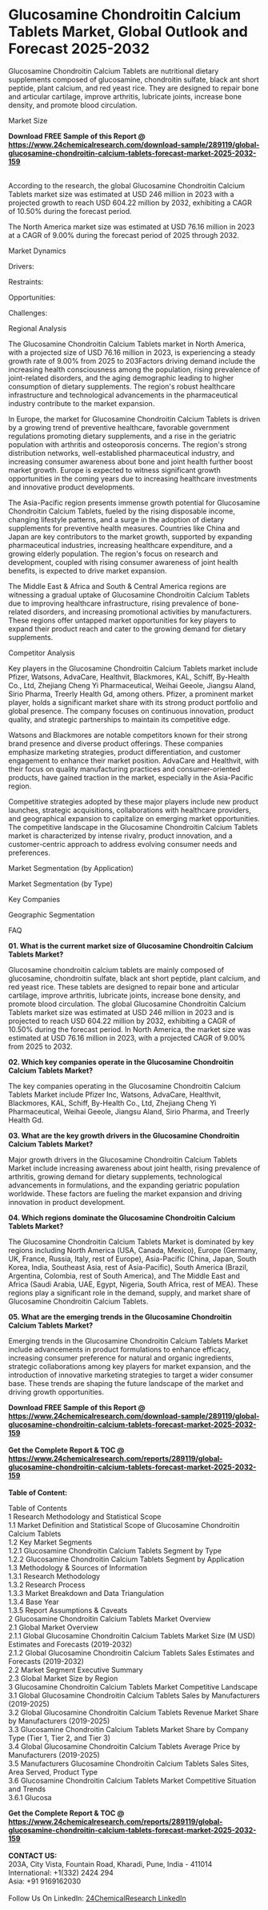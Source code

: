 <h1>Glucosamine Chondroitin Calcium Tablets Market, Global Outlook and Forecast 2025-2032</h1><p>Glucosamine Chondroitin Calcium Tablets are nutritional dietary supplements composed of glucosamine, chondroitin sulfate, black ant short peptide, plant calcium, and red yeast rice. They are designed to repair bone and articular cartilage, improve arthritis, lubricate joints, increase bone density, and promote blood circulation.</p><p>
Market Size</p><p>
</p><div><b>Download FREE Sample of this Report @ 
            <a href="https://www.24chemicalresearch.com/download-sample/289119/global-glucosamine-chondroitin-calcium-tablets-forecast-market-2025-2032-159">
            https://www.24chemicalresearch.com/download-sample/289119/global-glucosamine-chondroitin-calcium-tablets-forecast-market-2025-2032-159</a></b></div><br><p>According to the research, the global Glucosamine Chondroitin Calcium Tablets market size was estimated at USD 246 million in 2023 with a projected growth to reach USD 604.22 million by 2032, exhibiting a CAGR of 10.50% during the forecast period.</p><p>
</p><p>The North America market size was estimated at USD 76.16 million in 2023 at a CAGR of 9.00% during the forecast period of 2025 through 2032.</p><p>
Market Dynamics</p><p>
Drivers:</p><p>
</p><p>
Restraints:</p><p>
</p><p>
Opportunities:</p><p>
</p><p>
Challenges:</p><p>
</p><p>
Regional Analysis</p><p>
</p><p>The Glucosamine Chondroitin Calcium Tablets market in North America, with a projected size of USD 76.16 million in 2023, is experiencing a steady growth rate of 9.00% from 2025 to 203Factors driving demand include the increasing health consciousness among the population, rising prevalence of joint-related disorders, and the aging demographic leading to higher consumption of dietary supplements. The region's robust healthcare infrastructure and technological advancements in the pharmaceutical industry contribute to the market expansion.</p><p>
</p><p>In Europe, the market for Glucosamine Chondroitin Calcium Tablets is driven by a growing trend of preventive healthcare, favorable government regulations promoting dietary supplements, and a rise in the geriatric population with arthritis and osteoporosis concerns. The region's strong distribution networks, well-established pharmaceutical industry, and increasing consumer awareness about bone and joint health further boost market growth. Europe is expected to witness significant growth opportunities in the coming years due to increasing healthcare investments and innovative product developments.</p><p>
</p><p>The Asia-Pacific region presents immense growth potential for Glucosamine Chondroitin Calcium Tablets, fueled by the rising disposable income, changing lifestyle patterns, and a surge in the adoption of dietary supplements for preventive health measures. Countries like China and Japan are key contributors to the market growth, supported by expanding pharmaceutical industries, increasing healthcare expenditure, and a growing elderly population. The region's focus on research and development, coupled with rising consumer awareness of joint health benefits, is expected to drive market expansion.</p><p>
</p><p>The Middle East &amp; Africa and South &amp; Central America regions are witnessing a gradual uptake of Glucosamine Chondroitin Calcium Tablets due to improving healthcare infrastructure, rising prevalence of bone-related disorders, and increasing promotional activities by manufacturers. These regions offer untapped market opportunities for key players to expand their product reach and cater to the growing demand for dietary supplements.</p><p>
Competitor Analysis</p><p>
</p><p>Key players in the Glucosamine Chondroitin Calcium Tablets market include Pfizer, Watsons, AdvaCare, Healthvit, Blackmores, KAL, Schiff, By-Health Co., Ltd, Zhejiang Cheng Yi Pharmaceutical, Weihai Geeole, Jiangsu Aland, Sirio Pharma, Treerly Health Gd, among others. Pfizer, a prominent market player, holds a significant market share with its strong product portfolio and global presence. The company focuses on continuous innovation, product quality, and strategic partnerships to maintain its competitive edge.</p><p>
</p><p>Watsons and Blackmores are notable competitors known for their strong brand presence and diverse product offerings. These companies emphasize marketing strategies, product differentiation, and customer engagement to enhance their market position. AdvaCare and Healthvit, with their focus on quality manufacturing practices and consumer-oriented products, have gained traction in the market, especially in the Asia-Pacific region.</p><p>
</p><p>Competitive strategies adopted by these major players include new product launches, strategic acquisitions, collaborations with healthcare providers, and geographical expansion to capitalize on emerging market opportunities. The competitive landscape in the Glucosamine Chondroitin Calcium Tablets market is characterized by intense rivalry, product innovation, and a customer-centric approach to address evolving consumer needs and preferences.</p><p>
Market Segmentation (by Application)</p><p>
</p><p>
Market Segmentation (by Type)</p><p>
</p><p>
Key Companies</p><p>
</p><p>
Geographic Segmentation</p><p>
</p><p>
FAQ </p><p>
</p><p><strong>01. What is the current market size of Glucosamine Chondroitin Calcium Tablets Market?</strong></p><p>
</p><p>Glucosamine chondroitin calcium tablets are mainly composed of glucosamine, chondroitin sulfate, black ant short peptide, plant calcium, and red yeast rice. These tablets are designed to repair bone and articular cartilage, improve arthritis, lubricate joints, increase bone density, and promote blood circulation. The global Glucosamine Chondroitin Calcium Tablets market size was estimated at USD 246 million in 2023 and is projected to reach USD 604.22 million by 2032, exhibiting a CAGR of 10.50% during the forecast period. In North America, the market size was estimated at USD 76.16 million in 2023, with a projected CAGR of 9.00% from 2025 to 2032.</p><p>
</p><p><strong>02. Which key companies operate in the Glucosamine Chondroitin Calcium Tablets Market?</strong></p><p>
</p><p>The key companies operating in the Glucosamine Chondroitin Calcium Tablets Market include Pfizer Inc, Watsons, AdvaCare, Healthvit, Blackmores, KAL, Schiff, By-Health Co., Ltd, Zhejiang Cheng Yi Pharmaceutical, Weihai Geeole, Jiangsu Aland, Sirio Pharma, and Treerly Health Gd.</p><p>
</p><p><strong>03. What are the key growth drivers in the Glucosamine Chondroitin Calcium Tablets Market?</strong></p><p>
</p><p>Major growth drivers in the Glucosamine Chondroitin Calcium Tablets Market include increasing awareness about joint health, rising prevalence of arthritis, growing demand for dietary supplements, technological advancements in formulations, and the expanding geriatric population worldwide. These factors are fueling the market expansion and driving innovation in product development.</p><p>
</p><p><strong>04. Which regions dominate the Glucosamine Chondroitin Calcium Tablets Market?</strong></p><p>
</p><p>The Glucosamine Chondroitin Calcium Tablets Market is dominated by key regions including North America (USA, Canada, Mexico), Europe (Germany, UK, France, Russia, Italy, rest of Europe), Asia-Pacific (China, Japan, South Korea, India, Southeast Asia, rest of Asia-Pacific), South America (Brazil, Argentina, Colombia, rest of South America), and The Middle East and Africa (Saudi Arabia, UAE, Egypt, Nigeria, South Africa, rest of MEA). These regions play a significant role in the demand, supply, and market share of Glucosamine Chondroitin Calcium Tablets.</p><p>
</p><p><strong>05. What are the emerging trends in the Glucosamine Chondroitin Calcium Tablets Market?</strong></p><p>
</p><p>Emerging trends in the Glucosamine Chondroitin Calcium Tablets Market include advancements in product formulations to enhance efficacy, increasing consumer preference for natural and organic ingredients, strategic collaborations among key players for market expansion, and the introduction of innovative marketing strategies to target a wider consumer base. These trends are shaping the future landscape of the market and driving growth opportunities.</p><div><b>Download FREE Sample of this Report @ 
            <a href="https://www.24chemicalresearch.com/download-sample/289119/global-glucosamine-chondroitin-calcium-tablets-forecast-market-2025-2032-159">
            https://www.24chemicalresearch.com/download-sample/289119/global-glucosamine-chondroitin-calcium-tablets-forecast-market-2025-2032-159</a></b></div><br><div><b>Get the Complete Report & TOC @ 
            <a href="https://www.24chemicalresearch.com/reports/289119/global-glucosamine-chondroitin-calcium-tablets-forecast-market-2025-2032-159">
            https://www.24chemicalresearch.com/reports/289119/global-glucosamine-chondroitin-calcium-tablets-forecast-market-2025-2032-159</a></b></div><br>
            <b>Table of Content:</b><p>Table of Contents<br />
1 Research Methodology and Statistical Scope<br />
1.1 Market Definition and Statistical Scope of Glucosamine Chondroitin Calcium Tablets<br />
1.2 Key Market Segments<br />
1.2.1 Glucosamine Chondroitin Calcium Tablets Segment by Type<br />
1.2.2 Glucosamine Chondroitin Calcium Tablets Segment by Application<br />
1.3 Methodology & Sources of Information<br />
1.3.1 Research Methodology<br />
1.3.2 Research Process<br />
1.3.3 Market Breakdown and Data Triangulation<br />
1.3.4 Base Year<br />
1.3.5 Report Assumptions & Caveats<br />
2 Glucosamine Chondroitin Calcium Tablets Market Overview<br />
2.1 Global Market Overview<br />
2.1.1 Global Glucosamine Chondroitin Calcium Tablets Market Size (M USD) Estimates and Forecasts (2019-2032)<br />
2.1.2 Global Glucosamine Chondroitin Calcium Tablets Sales Estimates and Forecasts (2019-2032)<br />
2.2 Market Segment Executive Summary<br />
2.3 Global Market Size by Region<br />
3 Glucosamine Chondroitin Calcium Tablets Market Competitive Landscape<br />
3.1 Global Glucosamine Chondroitin Calcium Tablets Sales by Manufacturers (2019-2025)<br />
3.2 Global Glucosamine Chondroitin Calcium Tablets Revenue Market Share by Manufacturers (2019-2025)<br />
3.3 Glucosamine Chondroitin Calcium Tablets Market Share by Company Type (Tier 1, Tier 2, and Tier 3)<br />
3.4 Global Glucosamine Chondroitin Calcium Tablets Average Price by Manufacturers (2019-2025)<br />
3.5 Manufacturers Glucosamine Chondroitin Calcium Tablets Sales Sites, Area Served, Product Type<br />
3.6 Glucosamine Chondroitin Calcium Tablets Market Competitive Situation and Trends<br />
3.6.1 Glucosa</p><div><b>Get the Complete Report & TOC @ 
            <a href="https://www.24chemicalresearch.com/reports/289119/global-glucosamine-chondroitin-calcium-tablets-forecast-market-2025-2032-159">
            https://www.24chemicalresearch.com/reports/289119/global-glucosamine-chondroitin-calcium-tablets-forecast-market-2025-2032-159</a></b></div><br><b>CONTACT US:</b><br>
            203A, City Vista, Fountain Road, Kharadi, Pune, India - 411014<br>
            International: +1(332) 2424 294<br>
            Asia: +91 9169162030 <br><br>
            Follow Us On LinkedIn: <a href="https://www.linkedin.com/company/24chemicalresearch/">24ChemicalResearch LinkedIn</a>